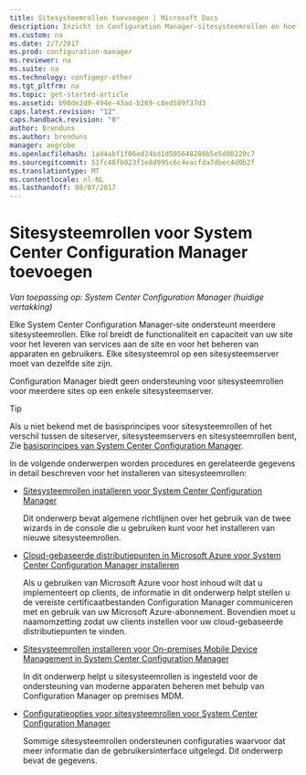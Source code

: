 ```yaml
---
title: Sitesysteemrollen toevoegen | Microsoft Docs
description: Inzicht in Configuration Manager-sitesysteemrollen en hoe u bestanden om uit te breiden de functionaliteit en capaciteit van uw site toevoegt.
ms.custom: na
ms.date: 2/7/2017
ms.prod: configuration-manager
ms.reviewer: na
ms.suite: na
ms.technology: configmgr-other
ms.tgt_pltfrm: na
ms.topic: get-started-article
ms.assetid: b90de2d9-494e-43ad-b269-c8ed589f37d3
caps.latest.revision: "12"
caps.handback.revision: "0"
author: Brenduns
ms.author: brenduns
manager: angrobe
ms.openlocfilehash: 1ad4abf1f06ed24bd1d505648280b5e5d80220c7
ms.sourcegitcommit: 51fc48fb023f1e8d995c6c4eacfda7dbec4d0b2f
ms.translationtype: MT
ms.contentlocale: nl-NL
ms.lasthandoff: 08/07/2017
---
```

# <a name="add-site-system-roles-for-system-center-configuration-manager"></a>Sitesysteemrollen voor System Center Configuration Manager toevoegen

*Van toepassing op: System Center Configuration Manager (huidige vertakking)*

Elke System Center Configuration Manager-site ondersteunt meerdere sitesysteemrollen. Elke rol breidt de functionaliteit en capaciteit van uw site voor het leveren van services aan de site en voor het beheren van apparaten en gebruikers. Elke sitesysteemrol op een sitesysteemserver moet van dezelfde site zijn.   

Configuration Manager biedt geen ondersteuning voor sitesysteemrollen voor meerdere sites op een enkele sitesysteemserver.  

> [!TIP]  
>  Als u niet bekend met de basisprincipes voor sitesysteemrollen of het verschil tussen de siteserver, sitesysteemservers en sitesysteemrollen bent, Zie [basisprincipes van System Center Configuration Manager](../../../../core/understand/fundamentals.md).  

 In de volgende onderwerpen worden procedures en gerelateerde gegevens in detail beschreven voor het installeren van sitesysteemrollen:  

-   [Sitesysteemrollen installeren voor System Center Configuration Manager](../../../../core/servers/deploy/configure/install-site-system-roles.md)  

     Dit onderwerp bevat algemene richtlijnen over het gebruik van de twee wizards in de console die u gebruiken kunt voor het installeren van nieuwe sitesysteemrollen.  

-   [Cloud-gebaseerde distributiepunten in Microsoft Azure voor System Center Configuration Manager installeren](../../../../core/servers/deploy/configure/install-cloud-based-distribution-points-in-microsoft-azure.md)  

    Als u gebruiken van Microsoft Azure voor host inhoud wilt dat u implementeert op clients, de informatie in dit onderwerp helpt stellen u de vereiste certificaatbestanden Configuration Manager communiceren met en gebruik van uw Microsoft Azure-abonnement. Bovendien moet u naamomzetting zodat uw clients instellen voor uw cloud-gebaseerde distributiepunten te vinden.  

-   [Sitesysteemrollen installeren voor On-premises Mobile Device Management in System Center Configuration Manager](../../../../mdm/get-started/install-site-system-roles-for-on-premises-mdm.md)  

     In dit onderwerp helpt u sitesysteemrollen is ingesteld voor de ondersteuning van moderne apparaten beheren met behulp van Configuration Manager op premises MDM.  

-   [Configuratieopties voor sitesysteemrollen voor System Center Configuration Manager](../../../../core/servers/deploy/configure/configuration-options-for-site-system-roles.md)  

     Sommige sitesysteemrollen ondersteunen configuraties waarvoor dat meer informatie dan de gebruikersinterface uitgelegd. Dit onderwerp bevat de gegevens.  
